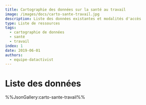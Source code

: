 ```yaml
---
title: Cartographie des données sur la santé au travail
image: /images/docs/carto-sante-travail.jpg
description: Liste des données existantes et modalités d'accès
type: Liste de ressources
tags:
  - cartographie de données
  - santé
  - travail
index: 1 
date: 2019-06-01
authors:
  - equipe-datactivist
--- 
```


# Liste des données

%%JsonGallery:carto-sante-travail%%
